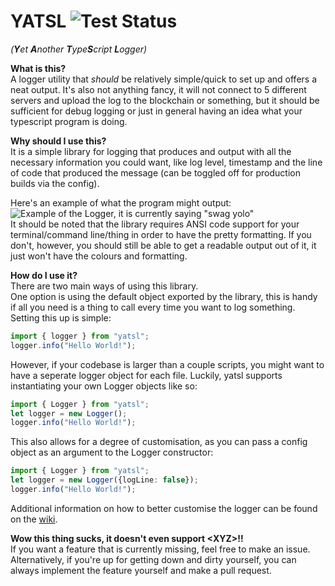 # YATSL ![Test Status](https://github.com/towergame/yatsl/actions/workflows/testing.yml/badge.svg)  
*(**Y**et **A**nother **T**ype**S**cript **L**ogger)*  
    

**What is this?**  
A logger utility that *should* be relatively simple/quick to set up and offers a neat output. It's also not anything fancy, it will not connect to 5 different servers and upload the log to the blockchain or something, but it should be sufficient for debug logging or just in general having an idea what your typescript program is doing.

**Why should I use this?**  
It is a simple library for logging that produces and output with all the necessary information you could want, like log level, timestamp and the line of code that produced the message (can be toggled off for production builds via the config). 

Here's an example of what the program might output:  
![Example of the Logger, it is currently saying "swag yolo"](https://i.imgur.com/YzfOjCH.png)  
It should be noted that the library requires  ANSI code support for your terminal/command line/thing in order to have the pretty formatting. If you don't, however, you should still be able to get a readable output out of it, it just won't have the colours and formatting.

**How do I use it?**  
There are two main ways of using this library.  
One option is using the default object exported by the library, this is handy if all you need is a thing to call every time you want to log something. Setting this up is simple:
```ts
import { logger } from "yatsl";
logger.info("Hello World!");
```
However, if your codebase is larger than a couple scripts, you might want to have a seperate logger object for each file. Luckily, yatsl supports instantiating your own Logger objects like so:
```ts
import { Logger } from "yatsl";
let logger = new Logger();
logger.info("Hello World!");
```
This also allows for a degree of customisation, as you can pass a config object as an argument to the Logger constructor:
```ts
import { Logger } from "yatsl";
let logger = new Logger({logLine: false});
logger.info("Hello World!");
```

Additional information on how to better customise the logger can be found on the [wiki](https://github.com/towergame/yatsl/wiki).

**Wow this thing sucks, it doesn't even support \<XYZ\>!!**  
If you want a feature that is currently missing, feel free to make an issue. Alternatively, if you're up for getting down and dirty yourself, you can always implement the feature yourself and make a pull request.